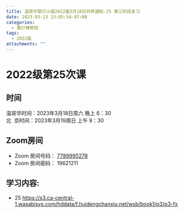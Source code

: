 ```yaml
---
title: 温哥华慧灯小组2022届3月18日共修通知-25 第三阶段复习
date: 2023-03-13 23:05:54-07:00
categories:
  - 慧灯禅修班
tags:
  - 2022届
attachments: ""
---
```

# 2022级第25次课

## 时间

温哥华时间：2023年3月18日周六 晚上 6：30\
北  京时间：2023年3月19周日 上午 9：30

## Zoom房间

* Zoom 房间号码： [7789995278](https://us02web.zoom.us/j/7789995278?pwd=VjZmbWJFY2k2K0E5RVB2cTNIQmhqUT09)
* Zoom 房间密码： 19621211

## 学习内容:

* 25 <https://s3.ca-central-1.wasabisys.com/hddata/f.huidengchanxiu.net/wsb/book1/p3/p3-fx>